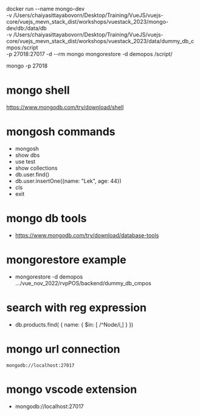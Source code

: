 docker run --name mongo-dev \
-v /Users/chaiyasittayabovorn/Desktop/Training/VueJS/vuejs-core/vuejs_mevn_stack_dist/workshops/vuestack_2023/mongo-dev/db:/data/db \
-v /Users/chaiyasittayabovorn/Desktop/Training/VueJS/vuejs-core/vuejs_mevn_stack_dist/workshops/vuestack_2023/data/dummy_db_cmpos:/script \
-p 27018:27017 -d --rm mongo
mongorestore -d demopos /script/

mongo -p 27018

# mongo shell

https://www.mongodb.com/try/download/shell

# mongosh commands

- mongosh
- show dbs
- use test
- show collections
- db.user.find()
- db.user.insertOne({name: "Lek", age: 44})
- cls
- exit

# mongo db tools

- https://www.mongodb.com/try/download/database-tools

# mongorestore example

- mongorestore -d demopos .../vue_nov_2022/rvpPOS/backend/dummy_db_cmpos

# search with reg expression

- db.products.find( { name: { $in: [ /^Node/i,] } })

# mongo url connection

```
mongodb://localhost:27017
```

# mongo vscode extension

- mongodb://localhost:27017
